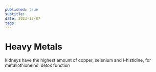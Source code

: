 ```yaml
---
published: true
subtitle:
date: 2023-12-07
tags: 
---
```


# Heavy Metals
kidneys have the highest amount of copper, selenium and l-histidine, for metallothioneins' detox function